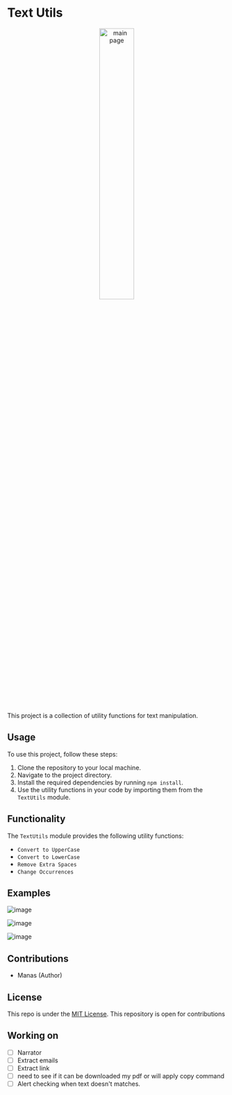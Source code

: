 # Text Utils

<p align="center">
<img width="40%" src="https://github.com/scienmanas/TextUtils/assets/99756067/323bd04c-b7dd-47aa-9a8e-661d817b03e4" alt="main page"> 
</p>


This project is a collection of utility functions for text manipulation.

## Usage

To use this project, follow these steps:

1. Clone the repository to your local machine.
2. Navigate to the project directory.
3. Install the required dependencies by running `npm install`.
4. Use the utility functions in your code by importing them from the `TextUtils` module.

## Functionality

The `TextUtils` module provides the following utility functions:

- `Convert to UpperCase`
- `Convert to LowerCase`
- `Remove Extra Spaces`
- `Change Occurrences`

## Examples

![image](https://github.com/scienmanas/TextUtils/assets/99756067/21372732-87bd-42e1-b5e3-fa0c53d29dc2)

![image](https://github.com/scienmanas/TextUtils/assets/99756067/319796c5-e793-441c-b419-72a106fea1dd)

![image](https://github.com/scienmanas/TextUtils/assets/99756067/337b45f6-cfd6-496c-9e7f-cdbe359bc712)

## Contributions

- Manas (Author)

## License 

This repo is under the [MIT License](https://opensource.org/licenses/MIT).
This repository is open for contributions

## Working on 

- [ ] Narrator
- [ ] Extract emails
- [ ] Extract link
- [ ] need to see if it can be downloaded my pdf or will apply copy command
- [ ] Alert checking when text doesn't matches.
